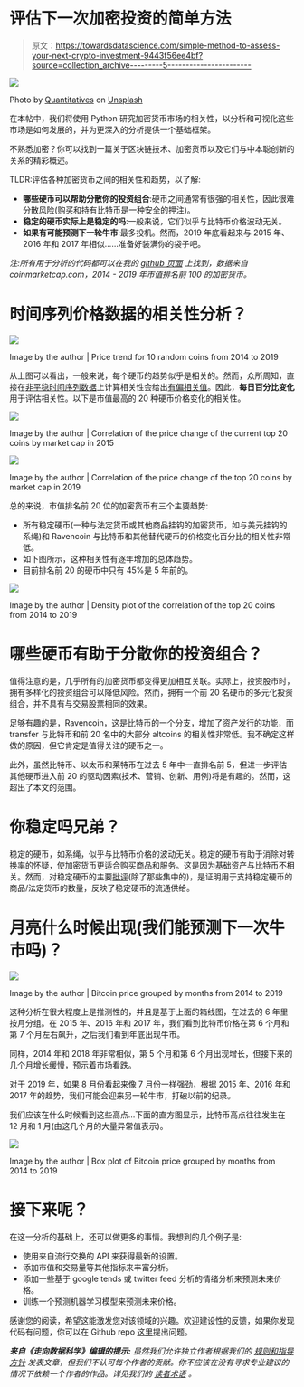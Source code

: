 # 评估下一次加密投资的简单方法

> 原文：<https://towardsdatascience.com/simple-method-to-assess-your-next-crypto-investment-9443f56ee4bf?source=collection_archive---------5----------------------->

![](img/83b8ee6e6f41617e423644229febee2b.png)

Photo by [Quantitatives](https://unsplash.com/@quantitatives?utm_source=unsplash&utm_medium=referral&utm_content=creditCopyText) on [Unsplash](https://unsplash.com/s/photos/cryptocurrency?utm_source=unsplash&utm_medium=referral&utm_content=creditCopyText)

在本帖中，我们将使用 Python 研究加密货币市场的相关性，以分析和可视化这些市场是如何发展的，并为更深入的分析提供一个基础框架。

不熟悉加密？你可以找到一篇关于区块链技术、加密货币以及它们与中本聪创新的关系的精彩概述。

TLDR:评估各种加密货币之间的相关性和趋势，以了解:

*   **哪些硬币可以帮助分散你的投资组合**:硬币之间通常有很强的相关性，因此很难分散风险(购买和持有比特币是一种安全的押注)。
*   **稳定的硬币实际上是稳定的吗**:一般来说，它们似乎与比特币价格波动无关。
*   **如果有可能预测下一轮牛市**:最多投机。然而，2019 年底看起来与 2015 年、2016 年和 2017 年相似……准备好装满你的袋子吧。

*注:所有用于分析的代码都可以在我的* [*github 页面*](https://github.com/PriceTT/DSND4) *上找到，数据来自 coinmarketcap.com，2014 - 2019 年市值排名前 100 的加密货币。*

# **时间序列价格数据的相关性分析？**

![](img/0ba97e430cfe4e7343dbdbecc5911179.png)

Image by the author | Price trend for 10 random coins from 2014 to 2019

从上图可以看出，一般来说，每个硬币的趋势似乎是相关的。然而，众所周知，直接在[非平稳时间序列数据](http://www.statsoft.com/Textbook/Time-Series-Analysis)上计算相关性会给出[有偏相关值](https://stats.stackexchange.com/questions/278375/finding-correlation-between-time-series-is-it-a-meaningless-value)。因此，**每日百分比变化**用于评估相关性。以下是市值最高的 20 种硬币价格变化的相关性。

![](img/1583746d20f08a7c085c9b500c6ff6ae.png)

Image by the author | Correlation of the price change of the current top 20 coins by market cap in 2015

![](img/87b2d90a253dcce7f6d62a330f85bcef.png)

Image by the author | Correlation of the price change of the top 20 coins by market cap in 2019

总的来说，市值排名前 20 位的加密货币有三个主要趋势:

*   所有稳定硬币(一种与法定货币或其他商品挂钩的加密货币，如与美元挂钩的系绳)和 Ravencoin 与比特币和其他替代硬币的价格变化百分比的相关性非常低。
*   如下图所示，这种相关性有逐年增加的总体趋势。
*   目前排名前 20 的硬币中只有 45%是 5 年前的。

![](img/168522ff2a5d464ea9c4d1744d1f8a3c.png)

Image by the author | Density plot of the correlation of the top 20 coins from 2014 to 2019

# 哪些硬币有助于分散你的投资组合？

值得注意的是，几乎所有的加密货币都变得更加相互关联。实际上，投资股市时，拥有多样化的投资组合可以降低风险。然而，拥有一个前 20 名硬币的多元化投资组合，并不具有与交易股票相同的效果。

足够有趣的是，Ravencoin，这是比特币的一个分支，增加了资产发行的功能，而 transfer 与比特币和前 20 名中的大部分 altcoins 的相关性非常低。我不确定这样做的原因，但它肯定是值得关注的硬币之一。

此外，虽然比特币、以太币和莱特币在过去 5 年中一直排名前 5，但进一步评估其他硬币进入前 20 的驱动因素(技术、营销、创新、用例)将是有趣的。然而，这超出了本文的范围。

# 你稳定吗兄弟？

稳定的硬币，如系绳，似乎与比特币价格的波动无关。稳定的硬币有助于消除对转换率的怀疑，使加密货币更适合购买商品和服务。这是因为基础资产与比特币不相关。然而，对稳定硬币的主要[批评](https://www.investopedia.com/tech/goldpegged-vs-usdpegged-cryptocurrencies/)(除了那些集中的)，是证明用于支持稳定硬币的商品/法定货币的数量，反映了稳定硬币的流通供给。

# **月亮什么时候出现(我们能预测下一次牛市吗)？**

![](img/b527773b2b1cead05fc1cd57028a6826.png)

Image by the author | Bitcoin price grouped by months from 2014 to 2019

这种分析在很大程度上是推测性的，并且是基于上面的箱线图，在过去的 6 年里按月分组。在 2015 年、2016 年和 2017 年，我们看到比特币价格在第 6 个月和第 7 个月左右飙升，之后我们看到年底出现牛市。

同样，2014 年和 2018 年非常相似，第 5 个月和第 6 个月出现增长，但接下来的几个月增长缓慢，预示着市场看跌。

对于 2019 年，如果 8 月份看起来像 7 月份一样强劲，根据 2015 年、2016 年和 2017 年的趋势，我们可能会迎来另一轮牛市，打破以前的纪录。

我们应该在什么时候看到这些高点…下面的直方图显示，比特币高点往往发生在 12 月和 1 月(由这几个月的大量异常值表示)。

![](img/4fac3aa355780babdcfbdd21daa2cb4b.png)

Image by the author | Box plot of Bitcoin price grouped by months from 2014 to 2019

# 接下来呢？

在这一分析的基础上，还可以做更多的事情。我想到的几个例子是:

*   使用来自流行交换的 API 来获得最新的设置。
*   添加市值和交易量等其他指标来丰富分析。
*   添加一些基于 google tends 或 twitter feed 分析的情绪分析来预测未来价格。
*   训练一个预测机器学习模型来预测未来价格。

感谢您的阅读，希望这能激发您对该领域的兴趣。欢迎建设性的反馈，如果你发现代码有问题，你可以在 Github repo [这里](https://github.com/PriceTT/DSND4)提出问题。

***来自《走向数据科学》编辑的提示:*** *虽然我们允许独立作者根据我们的* [*规则和指导方针*](/questions-96667b06af5) *发表文章，但我们不认可每个作者的贡献。你不应该在没有寻求专业建议的情况下依赖一个作者的作品。详见我们的* [*读者术语*](/readers-terms-b5d780a700a4) *。*